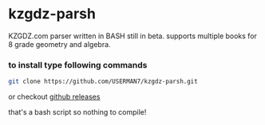 # kzgdz-parsh
KZGDZ.com parser written in BASH still in beta.
supports multiple books for 8 grade geometry and algebra.
### to install type following commands
```sh 
git clone https://github.com/USERMAN7/kzgdz-parsh.git
```
or checkout [github releases](https://github.com/USERMAN7/kzgdz-parsh/releases)

that's a bash script so nothing to compile!
